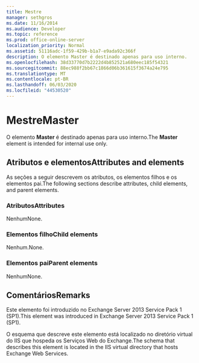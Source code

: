 ```yaml
---
title: Mestre
manager: sethgros
ms.date: 11/16/2014
ms.audience: Developer
ms.topic: reference
ms.prod: office-online-server
localization_priority: Normal
ms.assetid: 51116adc-1f59-429b-b1a7-e9ada92c366f
description: O elemento Master é destinado apenas para uso interno.
ms.openlocfilehash: 38d33770d7b2222d4b852521a680eec185f54321
ms.sourcegitcommit: 88ec988f2bb67c1866d06b361615f3674a24e795
ms.translationtype: MT
ms.contentlocale: pt-BR
ms.lasthandoff: 06/03/2020
ms.locfileid: "44530520"
---
```

# <a name="master"></a><span data-ttu-id="8be93-103">Mestre</span><span class="sxs-lookup"><span data-stu-id="8be93-103">Master</span></span>

<span data-ttu-id="8be93-104">O elemento **Master** é destinado apenas para uso interno.</span><span class="sxs-lookup"><span data-stu-id="8be93-104">The **Master** element is intended for internal use only.</span></span> 

## <a name="attributes-and-elements"></a><span data-ttu-id="8be93-105">Atributos e elementos</span><span class="sxs-lookup"><span data-stu-id="8be93-105">Attributes and elements</span></span>

<span data-ttu-id="8be93-106">As seções a seguir descrevem os atributos, os elementos filhos e os elementos pai.</span><span class="sxs-lookup"><span data-stu-id="8be93-106">The following sections describe attributes, child elements, and parent elements.</span></span>
  
### <a name="attributes"></a><span data-ttu-id="8be93-107">Atributos</span><span class="sxs-lookup"><span data-stu-id="8be93-107">Attributes</span></span>

<span data-ttu-id="8be93-108">Nenhum</span><span class="sxs-lookup"><span data-stu-id="8be93-108">None.</span></span>
  
### <a name="child-elements"></a><span data-ttu-id="8be93-109">Elementos filho</span><span class="sxs-lookup"><span data-stu-id="8be93-109">Child elements</span></span>

<span data-ttu-id="8be93-110">Nenhum.</span><span class="sxs-lookup"><span data-stu-id="8be93-110">None.</span></span>
  
### <a name="parent-elements"></a><span data-ttu-id="8be93-111">Elementos pai</span><span class="sxs-lookup"><span data-stu-id="8be93-111">Parent elements</span></span>

<span data-ttu-id="8be93-112">Nenhum</span><span class="sxs-lookup"><span data-stu-id="8be93-112">None.</span></span>
  
## <a name="remarks"></a><span data-ttu-id="8be93-113">Comentários</span><span class="sxs-lookup"><span data-stu-id="8be93-113">Remarks</span></span>

<span data-ttu-id="8be93-114">Este elemento foi introduzido no Exchange Server 2013 Service Pack 1 (SP1).</span><span class="sxs-lookup"><span data-stu-id="8be93-114">This element was introduced in Exchange Server 2013 Service Pack 1 (SP1).</span></span>
  
<span data-ttu-id="8be93-115">O esquema que descreve este elemento está localizado no diretório virtual do IIS que hospeda os Serviços Web do Exchange.</span><span class="sxs-lookup"><span data-stu-id="8be93-115">The schema that describes this element is located in the IIS virtual directory that hosts Exchange Web Services.</span></span>
  

